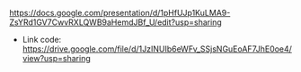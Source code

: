 
https://docs.google.com/presentation/d/1pHfUJp1KuLMA9-ZsYRd1GV7CwvRXLQWB9aHemdJBf_U/edit?usp=sharing
- Link code: https://drive.google.com/file/d/1JzINUIb6eWFv_SSjsNGuEoAF7JhE0oe4/view?usp=sharing
